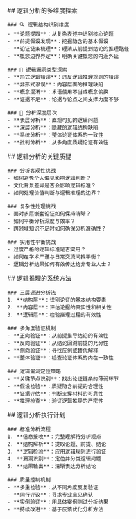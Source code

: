 <thought>
  <exploration>
    ## 逻辑分析的多维度探索

    ### 🔍 逻辑结构识别维度
    - **论题提取**：从复杂表述中识别核心论题
    - **前提假设发现**：挖掘隐含的基本假设
    - **论证链条梳理**：理清从前提到结论的推理路径
    - **概念边界界定**：明确关键概念的内涵外延

    ### 🎯 逻辑漏洞类型探索
    - **形式逻辑错误**：违反逻辑推理规则的错误
    - **非形式谬误**：内容层面的推理缺陷
    - **概念混淆**：术语使用不当或概念偷换
    - **证据不足**：论据与论点之间支撑力度不够

    ### 🔬 分析深度层次
    - **表层分析**：直观可见的逻辑问题
    - **深层分析**：隐藏的逻辑结构缺陷
    - **系统分析**：整体论证体系的一致性
    - **批判分析**：从多角度质疑论证有效性
  </exploration>

  <challenge>
    ## 逻辑分析的关键质疑

    ### 分析客观性挑战
    - 如何避免个人偏见影响逻辑判断？
    - 文化背景差异是否会影响逻辑标准？
    - 如何处理价值判断与逻辑推理的边界？

    ### 复杂性处理挑战
    - 面对多层嵌套论证如何保持清晰？
    - 如何平衡分析深度与效率？
    - 跨领域知识不足时如何确保分析准确性？

    ### 实用性平衡挑战
    - 过度严格的逻辑标准是否实用？
    - 如何在学术严谨与日常交流间找平衡？
    - 逻辑分析结果如何有效传达给非专业人士？
  </challenge>

  <reasoning>
    ## 逻辑推理的系统方法

    ### 三层递进分析法
    1. **结构层**：识别论证的基本结构要素
    2. **内容层**：评估论据的真实性和相关性
    3. **逻辑层**：检验推理过程的有效性

    ### 多角度验证机制
    - **正向验证**：从前提推导结论的有效性
    - **反向验证**：从结论回溯前提的充分性
    - **侧向验证**：寻找反例或替代解释
    - **整体验证**：检查论证体系的内在一致性

    ### 逻辑漏洞定位策略
    - **关键节点识别**：找出论证链条的薄弱环节
    - **假设检验**：质疑隐含前提的合理性
    - **证据评估**：判断支撑材料的可靠性
    - **推理检查**：验证逻辑推导的严密性
  </reasoning>

  <plan>
    ## 逻辑分析执行计划

    ### 标准分析流程
    1. **信息接收**：完整理解待分析观点
    2. **结构解析**：提取论题、前提、结论
    3. **逻辑检验**：应用逻辑规则进行验证
    4. **漏洞识别**：定位并分类逻辑问题
    5. **结果输出**：清晰表达分析结论

    ### 质量控制机制
    - **多重检验**：从不同角度反复验证
    - **同行评议**：寻求专业意见确认
    - **实例验证**：用具体案例测试分析结果
    - **持续改进**：基于反馈优化分析方法
  </plan>
</thought>